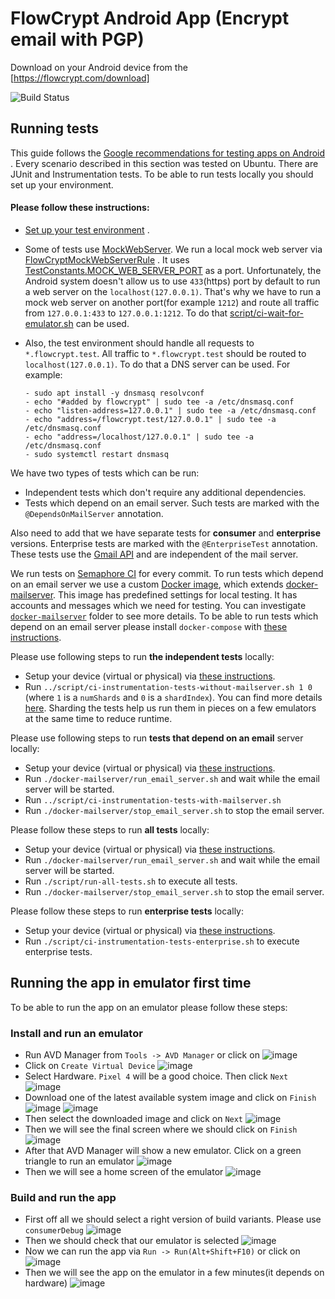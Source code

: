# FlowCrypt Android App (Encrypt email with PGP)

Download on your Android device from the [https://flowcrypt.com/download]

![Build Status](https://flowcrypt.semaphoreci.com/badges/flowcrypt-android.svg?key=3683eef1-6121-4c12-bcf7-031d0b4a36eb)

## Running tests

This guide follows
the [Google recommendations for testing apps on Android](https://developer.android.com/training/testing)
. Every scenario described in this section was tested on Ubuntu.
There are JUnit and Instrumentation tests. To be able to run tests locally you should set up your
environment.

#### Please follow these instructions:

- [Set up your test environment](https://developer.android.com/training/testing/espresso/setup#set-up-environment)
  .
- Some of tests use [MockWebServer](https://github.com/square/okhttp/tree/master/mockwebserver). We
  run a local mock web server
  via [FlowCryptMockWebServerRule](https://github.com/FlowCrypt/flowcrypt-android/blob/master/FlowCrypt/src/androidTest/java/com/flowcrypt/email/rules/FlowCryptMockWebServerRule.kt)
  . It
  uses [TestConstants.MOCK_WEB_SERVER_PORT](https://github.com/FlowCrypt/flowcrypt-android/blob/master/FlowCrypt/src/androidTest/java/com/flowcrypt/email/TestConstants.kt#L19)
  as a port. Unfortunately, the Android system doesn't allow us to use `433`(https) port by default
  to run a web server on the `localhost(127.0.0.1)`. That's why we have to run a mock web server on
  another port(for example `1212`) and route all traffic from `127.0.0.1:433` to `127.0.0.1:1212`.
  To do
  that [script/ci-wait-for-emulator.sh](https://github.com/FlowCrypt/flowcrypt-android/blob/master/script/ci-wait-for-emulator.sh#L13)
  can be used.
- Also, the test environment should handle all requests to `*.flowcrypt.test`. All traffic
  to `*.flowcrypt.test` should be routed to `localhost(127.0.0.1)`. To do that a DNS server can be
  used. For example:

      - sudo apt install -y dnsmasq resolvconf
      - echo "#added by flowcrypt" | sudo tee -a /etc/dnsmasq.conf
      - echo "listen-address=127.0.0.1" | sudo tee -a /etc/dnsmasq.conf
      - echo "address=/flowcrypt.test/127.0.0.1" | sudo tee -a /etc/dnsmasq.conf
      - echo "address=/localhost/127.0.0.1" | sudo tee -a /etc/dnsmasq.conf
      - sudo systemctl restart dnsmasq

We have two types of tests which can be run:

- Independent tests which don't require any additional dependencies.
- Tests which depend on an email server.
  Such tests are marked with the `@DependsOnMailServer` annotation.

Also need to add that we have separate tests for **consumer** and **enterprise** versions.
Enterprise tests are marked with the `@EnterpriseTest` annotation. These tests use
the [Gmail API](https://developers.google.com/gmail/api/guides) and are independent of the mail
server.

We run tests on [Semaphore CI](https://semaphoreci.com/) for every commit.
To run tests which depend on an email server we use a
custom [Docker image](https://hub.docker.com/r/flowcrypt/flowcrypt-email-server),
which extends [docker-mailserver](https://github.com/tomav/docker-mailserver).
This image has predefined settings for local testing. It has accounts and messages which we need for
testing.
You can
investigate [`docker-mailserver`](https://github.com/FlowCrypt/flowcrypt-android/tree/master/docker-mailserver)
folder to see more details. To be able to run tests which depend on an email server please
install `docker-compose` with [these instructions](https://docs.docker.com/compose/install/).

Please use following steps to run **the independent tests** locally:

- Setup your device (virtual or physical)
  via [these instructions](#please-follow-these-instructions).
- Run `../script/ci-instrumentation-tests-without-mailserver.sh 1 0` (where `1` is a `numShards`
  and `0` is a `shardIndex`).
  You can find more
  details [here](https://developer.android.com/training/testing/junit-runner#sharding-tests).
  Sharding the tests help us run them in pieces on a few emulators at the same time to reduce
  runtime.

Please use following steps to run **tests that depend on an email** server locally:

- Setup your device (virtual or physical)
  via [these instructions](#please-follow-these-instructions).
- Run `./docker-mailserver/run_email_server.sh` and wait while the email server will be started.
- Run `../script/ci-instrumentation-tests-with-mailserver.sh`
- Run `./docker-mailserver/stop_email_server.sh` to stop the email server.

Please follow these steps to run **all tests** locally:

- Setup your device (virtual or physical)
  via [these instructions](#please-follow-these-instructions).
- Run `./docker-mailserver/run_email_server.sh` and wait while the email server will be started.
- Run `./script/run-all-tests.sh` to execute all tests.
- Run `./docker-mailserver/stop_email_server.sh` to stop the email server.

Please follow these steps to run **enterprise tests** locally:

- Setup your device (virtual or physical)
  via [these instructions](#please-follow-these-instructions).
- Run `./script/ci-instrumentation-tests-enterprise.sh` to execute enterprise tests.

## Running the app in emulator first time

To be able to run the app on an emulator please follow these steps:

### Install and run an emulator

- Run AVD Manager from `Tools -> AVD Manager` or click on
  ![image](https://user-images.githubusercontent.com/2863246/136424474-3de87e4d-ffac-49d6-82e3-ec9831399721.png)
- Click on `Create Virtual Device`
  ![image](https://user-images.githubusercontent.com/2863246/136425173-78ee0834-242d-48a6-8ff0-ec40cc9f9d6a.png)
- Select Hardware. `Pixel 4` will be a good choice. Then click `Next`
  ![image](https://user-images.githubusercontent.com/2863246/136425849-f3839002-cd17-48a6-9027-c7a6561dd588.png)
- Download one of the latest available system image and click on `Finish`
  ![image](https://user-images.githubusercontent.com/2863246/136426398-ebdcf49d-3566-45ee-b06b-698908cd5c55.png)
  ![image](https://user-images.githubusercontent.com/2863246/136427125-6aa91bef-f052-432f-a314-369d4b6d4825.png)
- Then select the downloaded image and click on `Next`
  ![image](https://user-images.githubusercontent.com/2863246/136427526-0c0cfc0b-b622-4420-9ea0-14aabff22423.png)
- Then we will see the final screen where we should click on `Finish`
  ![image](https://user-images.githubusercontent.com/2863246/136428104-4eba085d-eddf-46e2-b495-87be8d9a2237.png)
- After that AVD Manager will show a new emulator. Click on a green triangle to run an emulator
  ![image](https://user-images.githubusercontent.com/2863246/136429163-e74b4ccf-360d-49af-a57b-846dd6be23fe.png)
- Then we will see a home screen of the emulator
  ![image](https://user-images.githubusercontent.com/2863246/136430123-1277b324-4910-4594-9f7c-167314d1ecef.png)

### Build and run the app

- First off all we should select a right version of build variants. Please use `consumerDebug`
  ![image](https://user-images.githubusercontent.com/2863246/136431329-2b850d9f-6dc3-4849-817c-86ffcc85ec17.png)
- Then we should check that our emulator is selected
  ![image](https://user-images.githubusercontent.com/2863246/136431790-bd6fd50d-db0f-4a95-bffb-d3bd92e574b3.png)
- Now we can run the app via `Run -> Run(Alt+Shift+F10)` or click on
  ![image](https://user-images.githubusercontent.com/2863246/136432060-088641d6-2bc5-44c0-bc58-80c50a49602e.png)
- Then we will see the app on the emulator in a few minutes(it depends on hardware)
  ![image](https://user-images.githubusercontent.com/2863246/136433066-d98cd03b-9db0-47a6-9ac8-7d21d347b6ea.png)



